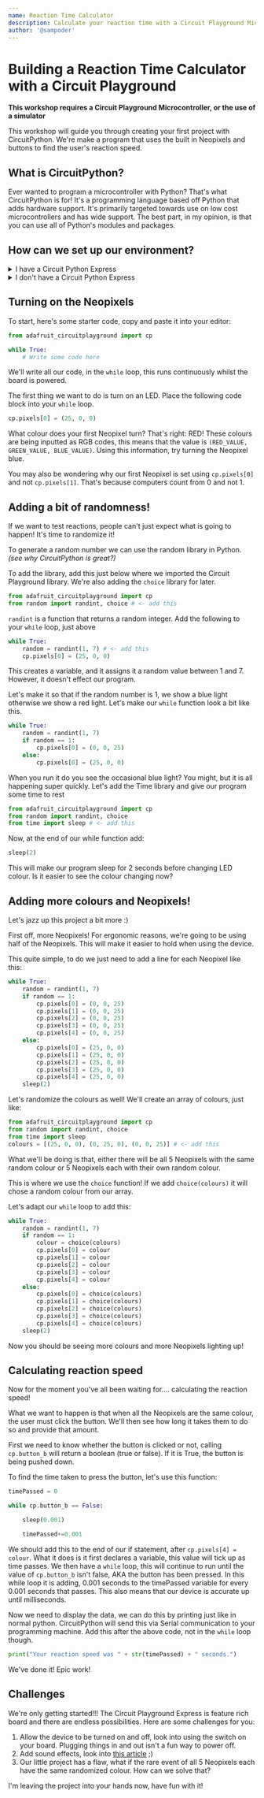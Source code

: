 ```yaml
---
name: Reaction Time Calculator
description: Calculate your reaction time with a Circuit Playground Microcontroller & CircuitPython
author: '@sampoder'
---
```


# Building a Reaction Time Calculator with a Circuit Playground

**This workshop requires a Circuit Playground Microcontroller, or the use of a simulator**

This workshop will guide you through creating your first project with CircuitPython. We're make a program that uses the built in Neopixels and buttons to find the user's reaction speed.

## What is CircuitPython?

Ever wanted to program a microcontroller with Python? That's what CircuitPython is for! It's a programming language based off Python that adds hardware support. It's primarily targeted towards use on low cost microcontrollers and has wide support. The best part, in my opinion, is that you can use all of Python's modules and packages.

## How can we set up our environment?

<details>
  <summary>I have a Circuit Python Express</summary>
  <ol>
    <li>Install CircuitPython onto your board, <a href="https://learn.adafruit.com/adafruit-circuit-playground-express/circuitpython-quickstart">here's how.</a></li>
    <li>Set up Mu Editor, this editor has in-built support for CircuitPython, <a href="https://learn.adafruit.com/adafruit-circuit-playground-express/installing-mu-editor">here's how</a></li>
  </ol>
</details>

<details>
  <summary>I don't have a Circuit Python Express</summary>
  <ol>
    <li><a href="https://code.visualstudio.com/download">Install Visual Studio Code</a></li>
    <li><a href="https://marketplace.visualstudio.com/items?itemName=ms-python.devicesimulatorexpress">Install this VSCode extension</a>, instructions are on the page.</li>
  </ol>
</details>

## Turning on the Neopixels

To start, here's some starter code, copy and paste it into your editor:

```python
from adafruit_circuitplayground import cp

while True:
    # Write some code here
```

We'll write all our code, in the `while` loop, this runs continuously whilst the board is powered.

The first thing we want to do is turn on an LED. Place the following code block into your `while` loop.

```python
cp.pixels[0] = (25, 0, 0)
```

What colour does your first Neopixel turn? That's right: RED! These colours are being inputted as RGB codes, this means that the value is `(RED_VALUE, GREEN_VALUE, BLUE_VALUE)`. Using this information, try turning the Neopixel blue.

You may also be wondering why our first Neopixel is set using `cp.pixels[0]` and not `cp.pixels[1]`. That's because computers count from 0 and not 1.

## Adding a bit of randomness!

If we want to test reactions, people can't just expect what is going to happen! It's time to randomize it!

To generate a random number we can use the random library in Python. _(see why CircuitPython is great?)_

To add the library, add this just below where we imported the Circuit Playground library. We're also adding the `choice` library for later.

```python
from adafruit_circuitplayground import cp
from random import randint, choice # <- add this
``` 

`randint` is a function that returns a random integer. Add the following to your `while` loop, just above

```python
while True:
    random = randint(1, 7) # <- add this
    cp.pixels[0] = (25, 0, 0)
```

This creates a variable, and it assigns it a random value between 1 and 7. However, it doesn't effect our program.

Let's make it so that if the random number is 1, we show a blue light otherwise we show a red light. Let's make our `while` function look a bit like this.

```python
while True:
    random = randint(1, 7)
    if random == 1:
        cp.pixels[0] = (0, 0, 25)
    else:
        cp.pixels[0] = (25, 0, 0)
```

When you run it do you see the occasional blue light? You might, but it is all happening super quickly. Let's add the Time library and give our program some time to rest

```python
from adafruit_circuitplayground import cp
from random import randint, choice 
from time import sleep # <- add this
``` 

Now, at the end of our while function add:

```python
sleep(2)
```
This will make our program sleep for 2 seconds before changing LED colour. Is it easier to see the colour changing now?

## Adding more colours and Neopixels!

Let's jazz up this project a bit more :)

First off, more Neopixels! For ergonomic reasons, we're going to be using half of the Neopixels. This will make it easier to hold when using the device.

This quite simple, to do we just need to add a line for each Neopixel like this:

```python
while True:
    random = randint(1, 7)
    if random == 1:
        cp.pixels[0] = (0, 0, 25)
        cp.pixels[1] = (0, 0, 25)
        cp.pixels[2] = (0, 0, 25)
        cp.pixels[3] = (0, 0, 25)
        cp.pixels[4] = (0, 0, 25)
    else:
        cp.pixels[0] = (25, 0, 0)
        cp.pixels[1] = (25, 0, 0)
        cp.pixels[2] = (25, 0, 0)
        cp.pixels[3] = (25, 0, 0)
        cp.pixels[4] = (25, 0, 0)
    sleep(2)
```

Let's randomize the colours as well! We'll create an array of colours, just like: 

```python
from adafruit_circuitplayground import cp
from random import randint, choice 
from time import sleep
colours = [(25, 0, 0), (0, 25, 0), (0, 0, 25)] # <- add this
``` 

What we'll be doing is that, either there will be all 5 Neopixels with the same random colour or 5 Neopixels each with their own random colour.

This is where we use the `choice` function! If we add `choice(colours)` it will chose a random colour from our array.

Let's adapt our `while` loop to add this:

```python
while True:
    random = randint(1, 7)
    if random == 1:
        colour = choice(colours)
        cp.pixels[0] = colour
        cp.pixels[1] = colour
        cp.pixels[2] = colour
        cp.pixels[3] = colour
        cp.pixels[4] = colour
    else:
        cp.pixels[0] = choice(colours)
        cp.pixels[1] = choice(colours)
        cp.pixels[2] = choice(colours)
        cp.pixels[3] = choice(colours)
        cp.pixels[4] = choice(colours)
    sleep(2)
```

Now you should be seeing more colours and more Neopixels lighting up!

## Calculating reaction speed

Now for the moment you've all been waiting for.... calculating the reaction speed!

What we want to happen is that when all the Neopixels are the same colour, the user must click the button. We'll then see how long it takes them to do so and provide that amount.

First we need to know whether the button is clicked or not, calling `cp.button_b` will return a boolean (true or false). If it is True, the button is being pushed down.

To find the time taken to press the button, let's use this function:

```python
timePassed = 0

while cp.button_b == False:

    sleep(0.001)

    timePassed+=0.001
```

We should add this to the end of our if statement, after `cp.pixels[4] = colour`. What it does is it first declares a variable, this value will tick up as time passes. We then have a `while` loop, this will continue to run until the value of `cp.button_b` isn't false, AKA the button has been pressed. In this while loop it is adding, 0.001 seconds to the timePassed variable for every 0.001 seconds that passes. This also means that our device is accurate up until milliseconds.

Now we need to display the data, we can do this by printing just like in normal python. CircuitPython will send this via Serial communication to your programming machine. Add this after the above code, not in the `while` loop though.

```python
print("Your reaction speed was " + str(timePassed) + " seconds.")
```

We've done it! Epic work!

## Challenges

We're only getting started!!! The Circuit Playground Express is feature rich board and there are endless possibilities. Here are some challenges for you:

1. Allow the device to be turned on and off, look into using the switch on your board. Plugging things in and out isn't a fun way to power off.
2. Add sound effects, look into [this article](https://learn.adafruit.com/circuitpython-made-easy-on-circuit-playground-express/play-tone) ;)
3. Our little project has a flaw, what if the rare event of all 5 Neopixels each have the same randomized colour. How can we solve that?

I'm leaving the project into your hands now, have fun with it!
